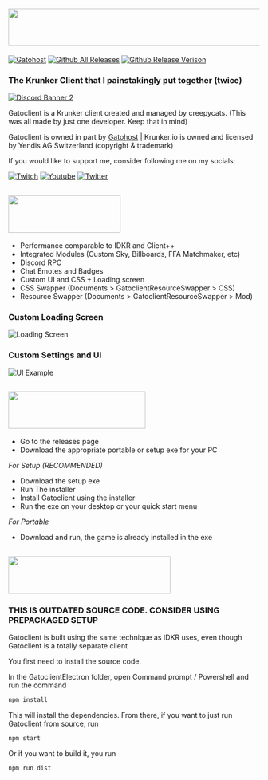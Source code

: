 # <img src='https://img.shields.io/badge/-%20%F0%9F%90%B1%20Gatoclient%20%7C%20Krunker-blue?style=flat' width=525px height=75px>
[![Gatohost](https://img.shields.io/badge/-%F0%9F%90%B1gatohost-informational?style=for-the-badge)]() [![Github All Releases](https://img.shields.io/github/downloads/creepycats/gatoclient/total.svg?style=for-the-badge)]() [![Github Release Verison](https://img.shields.io/github/v/release/creepycats/gatoclient?style=for-the-badge)]()
### The Krunker Client that I painstakingly put together (twice)
[![Discord Banner 2](https://discordapp.com/api/guilds/634754871232430115/widget.png?style=banner2)](https://discord.com/invite/ug7rQZT)

Gatoclient is a Krunker client created and managed by creepycats.
(This was all made by just one developer. Keep that in mind)

Gatoclient is owned in part by [Gatohost](https://gatohost.tk) | Krunker.io is owned and licensed by Yendis AG Switzerland (copyright & trademark)

If you would like to support me, consider following me on my socials:

[![Twitch](https://img.shields.io/badge/-Twitch%20-%23e2a1f7?style=for-the-badge&logo=twitch)](https://twitch.tv/creepycats) [![Youtube](https://img.shields.io/badge/-Youtube-%23ff5454?style=for-the-badge&logo=youtube)](https://www.youtube.com/c/creepycatsttv) [![Twitter](https://img.shields.io/badge/-Twitter-9cf?style=for-the-badge&logo=twitter)](https://twitter.com/creepycatsttv)

## <img src='https://img.shields.io/badge/-Features-blue?style=flat' width=225px height=75px>
- Performance comparable to IDKR and Client++
- Integrated Modules (Custom Sky, Billboards, FFA Matchmaker, etc)
- Discord RPC
- Chat Emotes and Badges
- Custom UI and CSS + Loading screen
- CSS Swapper (Documents > GatoclientResourceSwapper > CSS)
- Resource Swapper (Documents > GatoclientResourceSwapper > Mod)

###  Custom Loading Screen
![Loading Screen](https://cdn.discordapp.com/attachments/661004708852269080/899423342501703771/unknown.png)

### Custom Settings and UI
![UI Example](https://media.discordapp.net/attachments/634754871894999051/899407146066804746/unknown.png?width=861&height=468)

## <img src='https://img.shields.io/badge/-Installation-blue?style=flat' width=275px height=75px>
- Go to the releases page
- Download the appropriate portable or setup exe for your PC

_For Setup (RECOMMENDED)_
- Download the setup exe
- Run The installer
- Install Gatoclient using the installer
- Run the exe on your desktop or your quick start menu

_For Portable_
- Download and run, the game is already installed in the exe

## <img src='https://img.shields.io/badge/-Building%20Source-blue?style=flat' width=325px height=75px>
### THIS IS OUTDATED SOURCE CODE. CONSIDER USING PREPACKAGED SETUP
Gatoclient is built using the same technique as IDKR uses, even though Gatoclient is a totally separate client

You first need to install the source code.

In the GatoclientElectron folder, open Command prompt / Powershell and run the command
```sh
npm install
```
This will install the dependencies. From there, if you want to just run Gatoclient from source, run
```sh
npm start
```
Or if you want to build it, you run
```sh
npm run dist
```
